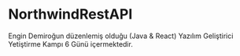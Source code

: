 # NorthwindRestAPI
Engin Demiroğun düzenlemiş olduğu (Java &amp; React) Yazılım Geliştirici Yetiştirme Kampı 6 Günü içermektedir.
